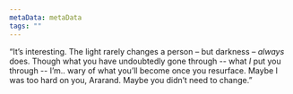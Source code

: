 ```yaml
---
metaData: metaData
tags: ""
---
```


“It’s interesting. The light rarely changes a person – but darkness – *always* does. Though what you have undoubtedly gone through -- what *I* put you through -- I’m.. wary of what you’ll become once you resurface. Maybe I was too hard on you, Ararand. Maybe you didn’t need to change.”